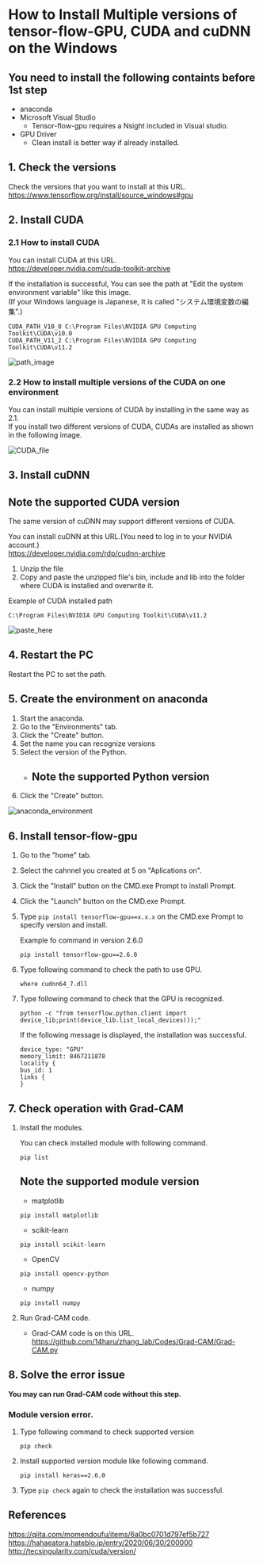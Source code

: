 # How to Install Multiple versions of tensor-flow-GPU, CUDA and cuDNN on the Windows

## You need to install the following containts before 1st step
- anaconda
- Microsoft Visual Studio
    - Tensor-flow-gpu requires a Nsight included in Visual studio.
- GPU Driver
    - Clean install is better way if already installed.

## 1. Check the versions
Check the versions that you want to install at this URL.\
https://www.tensorflow.org/install/source_windows#gpu


## 2. Install CUDA
### 2.1 How to install CUDA
You can install CUDA at this URL.\
https://developer.nvidia.com/cuda-toolkit-archive

If the installation is successful, You can see the path at "Edit the system environment variable" like this image.\
(If your Windows language is Japanese, It is called "システム環境変数の編集".)

```
CUDA_PATH_V10_0 C:\Program Files\NVIDIA GPU Computing Toolkit\CUDA\v10.0
CUDA_PATH_V11_2 C:\Program Files\NVIDIA GPU Computing Toolkit\CUDA\v11.2
```

![path_image](./images/system_environment_variable.PNG)

### 2.2 How to install multiple versions of the CUDA on one environment
You can install multiple versions of CUDA by installing in the same way as 2.1.\
If you install two different versions of CUDA, CUDAs are installed as shown in the following image.

![CUDA_file](./images/CUDA_file.PNG)

## 3. Install cuDNN
## **Note the supported CUDA version**
The same version of cuDNN may support different versions of CUDA.

You can install cuDNN at this URL.(You need to log in to your NVIDIA account.)\
https://developer.nvidia.com/rdp/cudnn-archive

1. Unzip the file
2. Copy and paste the unzipped file's bin, include and lib into the folder where CUDA is installed and overwrite it.

Example of CUDA installed path
```
C:\Program Files\NVIDIA GPU Computing Toolkit\CUDA\v11.2
```
![paste_here](./images/paste_here.PNG)

## 4. Restart the PC
Restart the PC to set the path.

## 5. Create the environment on anaconda
1. Start the anaconda.
2. Go to the "Environments" tab.
3. Click the "Create" button.
4. Set the name you can recognize versions
5. Select the version of the Python.
    - ## **Note the supported Python version**
6. Click the "Create" button.

![anaconda_environment](./images/anaconda_navigator_environment.PNG)

## 6. Install tensor-flow-gpu
1. Go to the "home" tab.
2. Select the cahnnel you created at 5 on "Aplications on".
3. Click the "Install" button on the CMD.exe Prompt to install Prompt.
4. Click the "Launch" button on the CMD.exe Prompt.
5. Type ```pip install tensorflow-gpu==x.x.x``` on the CMD.exe Prompt to specify version and install.

    Example fo command in version 2.6.0
    ```
    pip install tensorflow-gpu==2.6.0
    ```
6. Type following command to check the path to use GPU.
    ```
    where cudnn64_7.dll
    ```
7. Type following command to check that the GPU is recognized.
    ```
    python -c "from tensorflow.python.client import device_lib;print(device_lib.list_local_devices());"
    ```
    If the following message is displayed, the installation was successful.
    ```
    device_type: "GPU"
    memory_limit: 8467211878
    locality {
    bus_id: 1
    links {
    }
    ```

## 7. Check operation with Grad-CAM
1. Install the modules.

    You can check installed module with following command.
    ```
    pip list
    ```
    ## **Note the supported module version**

    - matplotlib
    ```
    pip install matplotlib
    ```
    - scikit-learn
    ```
    pip install scikit-learn
    ```
    - OpenCV
    ```
    pip install opencv-python
    ```
    - numpy
    ```
    pip install numpy
    ```

2. Run Grad-CAM code.
    - Grad-CAM code is on this URL.\
    https://github.com/14haru/zhang_lab/Codes/Grad-CAM/Grad-CAM.py

## 8. Solve the error issue

**You may can run Grad-CAM code without this step.**
### Module version error.
1. Type following command to check supported version
    ```
    pip check
    ```
2. Install supported version module like following command.
    ```
    pip install keras==2.6.0
    ```
3. Type `pip check` again to check the installation was successful.



## References
https://qiita.com/momendoufu/items/6a0bc0701d797ef5b727
https://hahaeatora.hateblo.jp/entry/2020/06/30/200000
http://tecsingularity.com/cuda/version/

